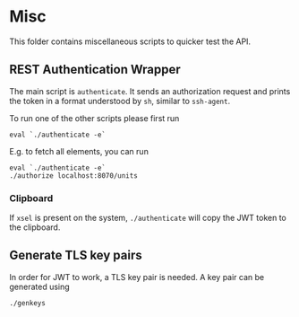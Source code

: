 # Misc
This folder contains miscellaneous scripts to quicker test the API.

## REST Authentication Wrapper
The main script is `authenticate`. It sends an authorization request and prints the token
in a format understood by `sh`, similar to `ssh-agent`.

To run one of the other scripts please first run

	eval `./authenticate -e`

E.g. to fetch all elements, you can run

	eval `./authenticate -e`
	./authorize localhost:8070/units

### Clipboard
If `xsel` is present on the system, `./authenticate` will copy the JWT token to the
clipboard.

## Generate TLS key pairs
In order for JWT to work, a TLS key pair is needed. A key pair can be generated using

	./genkeys
